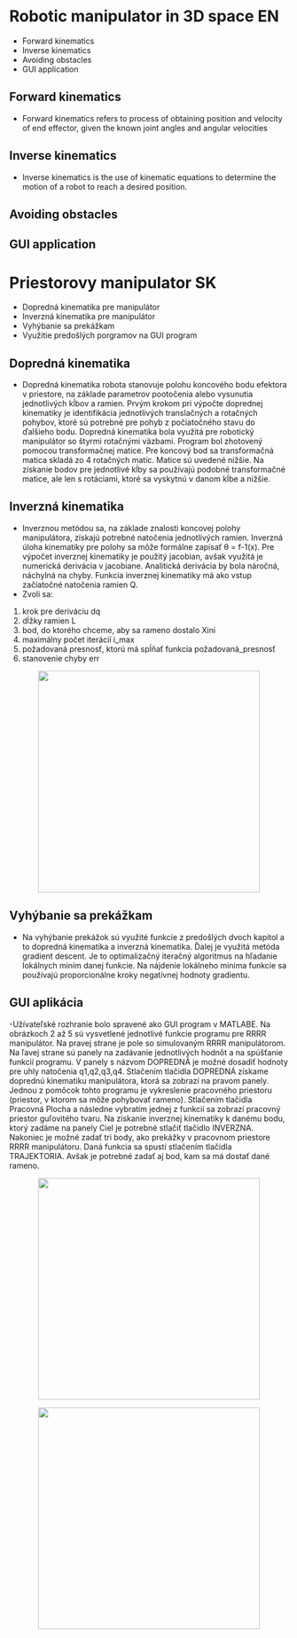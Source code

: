 # Robotic manipulator in 3D space EN
- Forward kinematics
- Inverse kinematics
- Avoiding obstacles
- GUI application

## Forward kinematics
- Forward kinematics refers to process of obtaining position and velocity of end effector, given the known joint angles and angular velocities
## Inverse kinematics
- Inverse kinematics is the use of kinematic equations to determine the motion of a robot to reach a desired position.
## Avoiding obstacles

## GUI application
 

# Priestorovy manipulator SK
- Dopredná kinematika pre manipulátor
- Inverzná kinematika pre manipulátor
- Vyhýbanie sa prekážkam
- Využitie predošlých porgramov na GUI program

## Dopredná kinematika
- Dopredná kinematika robota stanovuje polohu koncového bodu efektora v priestore, na základe parametrov pootočenia alebo vysunutia jednotlivých kĺbov a ramien. Prvým krokom pri výpočte doprednej kinematiky je identifikácia jednotlivých translačných a rotačných pohybov, ktoré sú potrebné pre pohyb z počiatočného stavu do ďalšieho bodu. Dopredná kinematika bola využitá pre robotický manipulátor so štyrmi rotačnými väzbami. Program bol zhotovený pomocou transformačnej matice. Pre koncový bod sa transformačná matica skladá zo 4 rotačných matíc. Matice sú uvedené nižšie. Na získanie bodov pre jednotlivé kĺby sa používajú podobné transformačné matice, ale len s rotáciami, ktoré sa vyskytnú v danom kĺbe a nižšie.


## Inverzná kinematika
- Inverznou metódou sa, na základe znalosti koncovej polohy manipulátora, získajú potrebné natočenia jednotlivých ramien. Inverzná úloha kinematiky pre polohy sa môže formálne
zapísať θ = f-1(x).
Pre výpočet inverznej kinematiky je použitý jacobian, avšak využitá je numerická derivácia v jacobiane. Analitická derivácia by bola náročná, náchylná na chyby.
Funkcia inverznej kinematiky má ako vstup začiatočné natočenia ramien Q.
- Zvoli sa:
1) krok pre deriváciu dq
2) dĺžky ramien L
3) bod, do ktorého chceme, aby sa rameno dostalo Xini
4) maximálny počet iterácií i_max
5) požadovaná presnosť, ktorú má spĺňať funkcia požadovaná_presnosť
6) stanovenie chyby err

 <p align="center">
    <img src="https://github.com/LeviusN/VRS_robot2/issues/1#issue-1111664529" width="400">
</p>

## Vyhýbanie sa prekážkam
- Na vyhýbanie prekážok sú využité funkcie z predošlých dvoch kapitol a to dopredná kinematika a inverzná kinematika. Ďalej je využitá metóda gradient descent. Je to optimalizačný iteračný algoritmus na hľadanie lokálnych miním danej funkcie. Na nájdenie lokálneho minima funkcie sa používajú proporcionálne kroky negatívnej hodnoty gradientu.

## GUI aplikácia
-Užívateľské rozhranie bolo spravené ako GUI program v MATLABE. Na obrázkoch 2 až 5 sú vysvetlené jednotlivé funkcie programu pre RRRR manipulátor.
Na pravej strane je pole so simulovaným RRRR manipulátorom. Na ľavej strane sú panely na zadávanie jednotlivých hodnôt a na spúšťanie funkcií programu.
V panely s názvom DOPREDNÁ je možné dosadiť hodnoty pre uhly natočenia q1,q2,q3,q4. Stlačením tlačidla DOPREDNÁ získame doprednú kinematiku manipulátora, ktorá sa zobrazí na pravom panely. Jednou z pomôcok tohto programu je vykreslenie pracovného priestoru (priestor, v ktorom sa môže pohybovať rameno). Stlačením tlačidla Pracovná Plocha a následne vybratím jednej z funkcií sa zobrazí pracovný priestor guľovitého tvaru. Na získanie inverznej kinematiky k danému bodu, ktorý zadáme na panely Ciel je potrebné stlačiť tlačidlo INVERZNA. Nakoniec je možné zadať tri body, ako prekážky v pracovnom priestore RRRR manipulátoru. Daná funkcia sa spustí stlačením tlačidla TRAJEKTORIA. Avšak je potrebné zadať aj bod, kam sa má dostať dané rameno.

 <p align="center">
    <img src="https://community.arm.com/cfs-file/__key/communityserver-blogs-components-weblogfiles/00-00-00-21-42/6378.figure_5F00_3_5F00_nvic.jpg" width="400">
</p>

 <p align="center">
    <img src="https://community.arm.com/cfs-file/__key/communityserver-blogs-components-weblogfiles/00-00-00-21-42/6378.figure_5F00_3_5F00_nvic.jpg" width="400">
</p>
